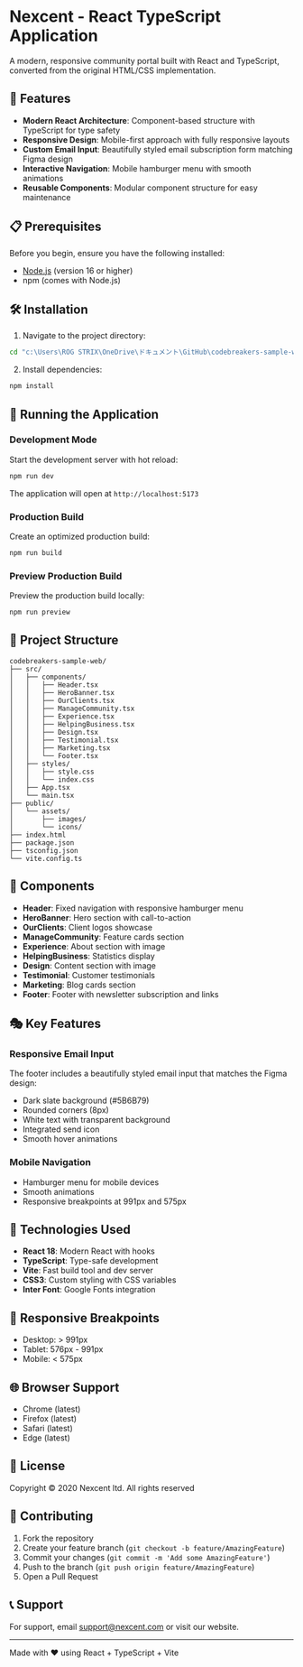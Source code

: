 # Nexcent - React TypeScript Application

A modern, responsive community portal built with React and TypeScript, converted from the original HTML/CSS implementation.

## 🚀 Features

- **Modern React Architecture**: Component-based structure with TypeScript for type safety
- **Responsive Design**: Mobile-first approach with fully responsive layouts
- **Custom Email Input**: Beautifully styled email subscription form matching Figma design
- **Interactive Navigation**: Mobile hamburger menu with smooth animations
- **Reusable Components**: Modular component structure for easy maintenance

## 📋 Prerequisites

Before you begin, ensure you have the following installed:
- [Node.js](https://nodejs.org/) (version 16 or higher)
- npm (comes with Node.js)

## 🛠️ Installation

1. Navigate to the project directory:
```bash
cd "c:\Users\ROG STRIX\OneDrive\ドキュメント\GitHub\codebreakers-sample-web"
```

2. Install dependencies:
```bash
npm install
```

## 🎯 Running the Application

### Development Mode

Start the development server with hot reload:
```bash
npm run dev
```

The application will open at `http://localhost:5173`

### Production Build

Create an optimized production build:
```bash
npm run build
```

### Preview Production Build

Preview the production build locally:
```bash
npm run preview
```

## 📁 Project Structure

```
codebreakers-sample-web/
├── src/
│   ├── components/
│   │   ├── Header.tsx
│   │   ├── HeroBanner.tsx
│   │   ├── OurClients.tsx
│   │   ├── ManageCommunity.tsx
│   │   ├── Experience.tsx
│   │   ├── HelpingBusiness.tsx
│   │   ├── Design.tsx
│   │   ├── Testimonial.tsx
│   │   ├── Marketing.tsx
│   │   └── Footer.tsx
│   ├── styles/
│   │   ├── style.css
│   │   └── index.css
│   ├── App.tsx
│   └── main.tsx
├── public/
│   └── assets/
│       ├── images/
│       └── icons/
├── index.html
├── package.json
├── tsconfig.json
└── vite.config.ts
```

## 🎨 Components

- **Header**: Fixed navigation with responsive hamburger menu
- **HeroBanner**: Hero section with call-to-action
- **OurClients**: Client logos showcase
- **ManageCommunity**: Feature cards section
- **Experience**: About section with image
- **HelpingBusiness**: Statistics display
- **Design**: Content section with image
- **Testimonial**: Customer testimonials
- **Marketing**: Blog cards section
- **Footer**: Footer with newsletter subscription and links

## 🎭 Key Features

### Responsive Email Input
The footer includes a beautifully styled email input that matches the Figma design:
- Dark slate background (#5B6B79)
- Rounded corners (8px)
- White text with transparent background
- Integrated send icon
- Smooth hover animations

### Mobile Navigation
- Hamburger menu for mobile devices
- Smooth animations
- Responsive breakpoints at 991px and 575px

## 🔧 Technologies Used

- **React 18**: Modern React with hooks
- **TypeScript**: Type-safe development
- **Vite**: Fast build tool and dev server
- **CSS3**: Custom styling with CSS variables
- **Inter Font**: Google Fonts integration

## 📱 Responsive Breakpoints

- Desktop: > 991px
- Tablet: 576px - 991px
- Mobile: < 575px

## 🌐 Browser Support

- Chrome (latest)
- Firefox (latest)
- Safari (latest)
- Edge (latest)

## 📄 License

Copyright © 2020 Nexcent ltd. All rights reserved

## 👥 Contributing

1. Fork the repository
2. Create your feature branch (`git checkout -b feature/AmazingFeature`)
3. Commit your changes (`git commit -m 'Add some AmazingFeature'`)
4. Push to the branch (`git push origin feature/AmazingFeature`)
5. Open a Pull Request

## 📞 Support

For support, email support@nexcent.com or visit our website.

---

Made with ❤️ using React + TypeScript + Vite
